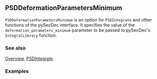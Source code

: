 ## PSDDeformationParametersMinimum

`PSDDeformationParametersMinimum` is an option for `PSDIntegrate` and other functions of the pySecDec interface. It specifies the value of the `deformation_parameters_minimum` parameter to be passed to pySecDec's `IntegralLibrary` function.

### See also

[Overview](Extra/FeynHelpers.md), [PSDIntegrate](PSDIntegrate.md).

### Examples